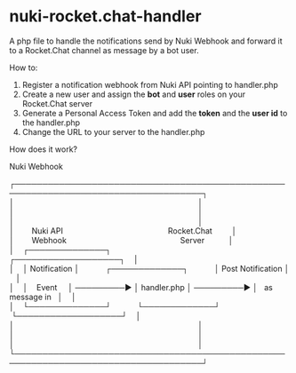 # nuki-rocket.chat-handler
A php file to handle the notifications send by Nuki Webhook and forward it to a Rocket.Chat channel as message by a bot user.


How to:

1.  Register a notification webhook from Nuki API pointing to handler.php
2.  Create a new user and assign the **bot** and **user** roles on your Rocket.Chat server
3.  Generate a Personal Access Token and add the **token** and the **user id** to the handler.php
4.  Change the URL to your server to the handler.php

How does it work?

Nuki Webhook 

┌────────────────────────────────────────────────────────────────────────────────────┐  
│                                                                                    │  
│                                                                                    │  
│                                                                                    │  
│        Nuki API                                                Rocket.Chat         │  
│        Webhook                                                    Server           │  
│    ┌──────────────┐                                       ┌───────────────────┐    │  
│    │ Notification │            ┌─────────────┐            │ Post Notification │    │  
│    │    Event     │ ─────────► │ handler.php │ ─────────► │   as message in   │    │  
│    └──────────────┘            └─────────────┘            └───────────────────┘    │  
│                                                                                    │  
│                                                                                    │  
│                                                                                    │  
└────────────────────────────────────────────────────────────────────────────────────┘
